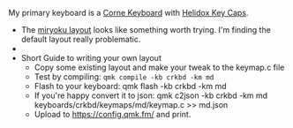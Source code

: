 My primary keyboard is a [Corne Keyboard](https://github.com/foostan/crkbd) with [Helidox Key Caps](https://mechboards.co.uk/products/helidox-corne-kit).

- The [miryoku layout](https://github.com/manna-harbour/miryoku) looks like something worth trying. I'm finding the default layout really problematic.
-
- Short Guide to writing your own layout
	- Copy some existing layout and make your tweak to the keymap.c file
	- Test by compiling: `qmk compile -kb crkbd -km md`
	- Flash to your keyboard: qmk flash -kb crkbd -km md
	- If you're happy convert it to json: qmk c2json -kb crkbd -km md keyboards/crkbd/keymaps/md/keymap.c >> md.json
	- Upload to https://config.qmk.fm/ and print.